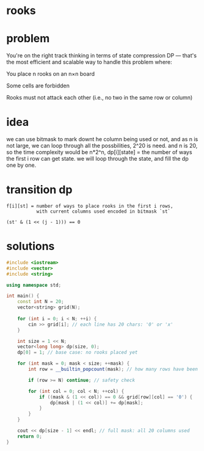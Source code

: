 # rooks 

# problem 
You're on the right track thinking in terms of state compression DP — that's the most efficient and scalable way to handle this problem where:

You place n rooks on an n×n board

Some cells are forbidden

Rooks must not attack each other (i.e., no two in the same row or column)

# idea 
we can use bitmask to mark downt he column being used or not, and as n is not large,
we can loop through all the possbilities, 2^20 is need. and n is 20, so the time complexity would be n*2^n, dp[i][state] = the number of ways the first i row can get state. we will loop through the state, and fill the dp one by one.

# transition dp

```
f[i][st] = number of ways to place rooks in the first i rows, 
           with current columns used encoded in bitmask `st`

(st' & (1 << (j - 1))) == 0
```

# solutions 

``` C++
#include <iostream>
#include <vector>
#include <string>

using namespace std;

int main() {
    const int N = 20;
    vector<string> grid(N);
    
    for (int i = 0; i < N; ++i) {
        cin >> grid[i]; // each line has 20 chars: '0' or 'x'
    }

    int size = 1 << N;
    vector<long long> dp(size, 0);
    dp[0] = 1; // base case: no rooks placed yet

    for (int mask = 0; mask < size; ++mask) {
        int row = __builtin_popcount(mask); // how many rows have been filled

        if (row >= N) continue; // safety check

        for (int col = 0; col < N; ++col) {
            if ((mask & (1 << col)) == 0 && grid[row][col] == '0') {
                dp[mask | (1 << col)] += dp[mask];
            }
        }
    }

    cout << dp[size - 1] << endl; // full mask: all 20 columns used
    return 0;
}

```